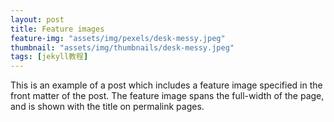 ```yaml
---
layout: post
title: Feature images
feature-img: "assets/img/pexels/desk-messy.jpeg"
thumbnail: "assets/img/thumbnails/desk-messy.jpeg"
tags: [jekyll教程]
---
```


This is an example of a post which includes a feature image specified in the front matter of the post. The feature image spans the full-width of the page, and is shown with the title on permalink pages.

